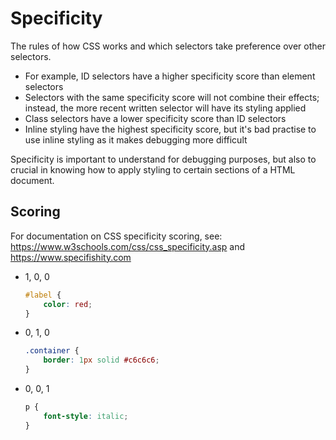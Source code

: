 # Specificity

The rules of how CSS works and which selectors take preference over other selectors.
- For example, ID selectors have a higher specificity score than element selectors
- Selectors with the same specificity score will not combine their effects; instead, the more recent written selector will have its styling applied
- Class selectors have a lower specificity score than ID selectors
- Inline styling have the highest specificity score, but it's bad practise to use inline styling as it makes debugging more difficult

Specificity is important to understand for debugging purposes, but also to crucial in knowing how to apply styling to certain sections of a HTML document.

## Scoring
For documentation on CSS specificity scoring, see: https://www.w3schools.com/css/css_specificity.asp and 
https://www.specifishity.com
- 1, 0, 0
    ```CSS
    #label {
        color: red;
    }
    ```
- 0, 1, 0
    ```CSS
    .container {
        border: 1px solid #c6c6c6;
    }
    ```
- 0, 0, 1
    ```CSS
    p {
        font-style: italic;
    }
    ```